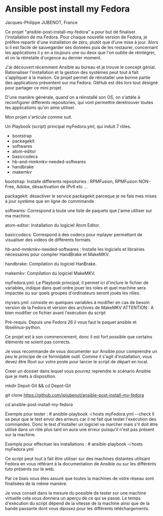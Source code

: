 # Ansible post install my Fedora
Jacques-Philippe JUBENOT, France

Ce projet "ansible-post-install-my-fedora" a pour but de finaliser l'installation
de ma Fedora.
Pour chaque nouvelle version de Fedora, je préfère repartir d'une installation de
zéro, plutôt que d'une mise à jour.
Alors si il est facile de sauvegarder ses données puis de les restaurer, concernant
les applications il y en a toujours une ou deux que l'on oublie de réintégrer,
et on la réinstalle d'urgence au dernier moment.

J'ai découvert récemment Ansible au bureau et je trouve le concept génial.
Rationaliser l'installation et la gestion des systèmes peut tout à fait
s'appliquer à la maison.
Ce projet permet de réinstaller une bonne partie des applications présentent
sur ma Fedora.
GitHub est dès lors tout désigné pour partager ce mini projet.

D'une manière générale, quand on a réinstallé son OS, on s'attèle à reconfigurer
différents repositories, qui vont permettre deretrouver toutes les applications
qu'on aime utiliser.

Mon projet s'articule comme suit.

Un Playbook (script) principal myFedora.yml, qui induit 7 rôles.
- bootstrap
- packagekit
- softwares
- atom-editor
- basiccodecs
- hb-and-mmkmkv-needed-softwares
- handbrake
- makemkv

bootstrap: Installe différents repositories : RPMFusion, RPMFusion NON-Free, Adobe,
désactivation de IPv6 etc ...

packagekit: désactiver le service packagekit parceque je ne fais mes mises à jour
système que en ligne de commmande

softwares: Correspond à toute une liste de paquets que j'aime utiliser sur ma
machine.

atom-editor: Installation du logiciel Atom Editor.

basiccodecs: Correspond à des codecs pour mplayer permettant de visualiser des
vidéos de différents formats.

hb-and-mmkmkv-needed-softwares : Installe les logiciels et librairies nécessaires
pour compiler HandBrake et MakeMKV.

handbrake: Compilation du logiciel HanBrake.

makemkv: Compilation du logiciel MakeMKV.

myFedora.yml: Le Playbook principal, il permet ici d'inclure le fichier de variables,
indique dans quel ordre jouer les roles et quel machine sera impactée ou sur
quels groupes d'ordinateurs seront joués les rôles.

myvars.yml: consiste en quelques variables à modifier en cas de besoin version de
la Fedora et version des archives de MakeMKV
ATTENTION : A bien modifier ce fichier avant l'exécution du script


Pré-requis:
Depuis une Fedora 26 il vous faut le paquet ansible et libselinux-python.

Ce projet est à son commencement, donc il est fort possible que certains éléments
ne soient pas corrects.

Je vous recommande de vous documenter sur Ansible pour comprendre un peu le
principe de ce formidable outil.
Comme il s'agit d'installation, vous devez être Root sur votre poste pour lancer
le script de départ en local.

Creer un dossier dans lequel vous pourrez reprendre le scénario Ansible que je
mets à disposition.

mkdir Depot-Git && cd Depot-Git

git clone https://github.com/jpjubenot/ansible-post-install-my-fedora

cd ansible-post-install-my-fedora

Exemple pour tester : # ansible-playbook -i hosts myFedora.yml --check
Il se peut que le test envoi des erreurs car il ne fait que tester l'exécution
des commandes.
Donc le test d'installer un logiciel va marcher mais s'il doit être utilisé dans
un rôle plus tard on aura une erreur puisqu'il n'est pas présent sur la machine.

Exemple pour effectuer les installations : # ansible-playbook  -i hosts myFedora.yml

Ce script peut tout à fait être utiliser sur des machines distantes utilisant
Fedora en vous référant à la documentation de Ansible ou sur les différents tuto
présents sur le web.

Par ce biais vous êtes assuré que toutes la machines de votre réseau sont
finalisées de la même manière.

Je vous conseil dans la mesure du possible de tester sur une machine virtuelle
cela vous donnera un aperçu de ce qui se passe.
Le temps d'exécution du script dépend de la vitesse de la machine ainsi que de
la bande passante dont vous diposez pour les différents téléchargements.

